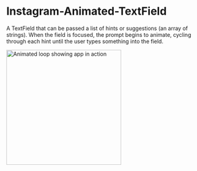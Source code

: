 # Instagram-Animated-TextField
A TextField that can be passed a list of hints or suggestions (an array of strings). When the field is focused, the prompt begins to animate, cycling through each hint until the user types something into the field.

<img src="Instagram-Style-Searchbar.gif" alt="Animated loop showing app in action" width="300" />
